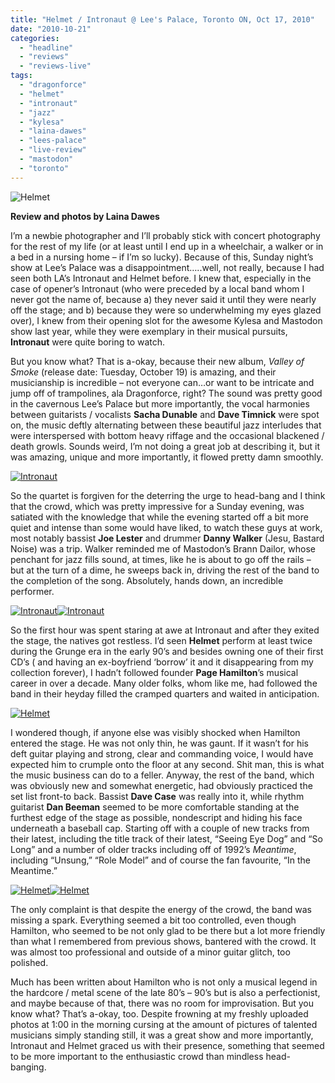 ```yaml
---
title: "Helmet / Intronaut @ Lee's Palace, Toronto ON, Oct 17, 2010"
date: "2010-10-21"
categories: 
  - "headline"
  - "reviews"
  - "reviews-live"
tags: 
  - "dragonforce"
  - "helmet"
  - "intronaut"
  - "jazz"
  - "kylesa"
  - "laina-dawes"
  - "lees-palace"
  - "live-review"
  - "mastodon"
  - "toronto"
---
```


![](http://www.hellbound.ca/wp-content/uploads/2010/10/helmet-e1287629880841.jpg "Helmet")

**Review and photos by Laina Dawes**

I’m a newbie photographer and I’ll probably stick with concert photography for the rest of my life (or at least until I end up in a wheelchair, a walker or in a bed in a nursing home – if I’m so lucky). Because of this, Sunday night’s show at Lee’s Palace was a disappointment…..well, not really, because I had seen both LA’s Intronaut and Helmet before. I knew that, especially in the case of opener’s Intronaut (who were preceded by a local band whom I never got the name of, because a) they never said it until they were nearly off the stage; and b) because they were so underwhelming my eyes glazed over), I knew from their opening slot for the awesome Kylesa and Mastodon show last year, while they were exemplary in their musical pursuits, **Intronaut** were quite boring to watch.

But you know what? That is a-okay, because their new album, _Valley of Smoke_ (release date: Tuesday, October 19) is amazing, and their musicianship is incredible – not everyone can…or want to be intricate and jump off of trampolines, ala Dragonforce, right? The sound was pretty good in the cavernous Lee’s Palace but more importantly, the vocal harmonies between guitarists / vocalists **Sacha Dunable** and **Dave Timnick** were spot on, the music deftly alternating between these beautiful jazz interludes that were interspersed with bottom heavy riffage and the occasional blackened / death growls. Sounds weird, I’m not doing a great job at describing it, but it was amazing, unique and more importantly, it flowed pretty damn smoothly.

[![](http://www.hellbound.ca/wp-content/uploads/2010/10/intronaut1-e1287630586352.jpg "Intronaut")](http://www.hellbound.ca/wp-content/uploads/2010/10/intronaut1-e1287630586352.jpg)

So the quartet is forgiven for the deterring the urge to head-bang and I think that the crowd, which was pretty impressive for a Sunday evening, was satiated with the knowledge that while the evening started off a bit more quiet and intense than some would have liked, to watch these guys at work, most notably bassist **Joe Lester** and drummer **Danny Walker** (Jesu, Bastard Noise) was a trip. Walker reminded me of Mastodon’s Brann Dailor, whose penchant for jazz fills sound, at times, like he is about to go off the rails – but at the turn of a dime, he sweeps back in, driving the rest of the band to the completion of the song. Absolutely, hands down, an incredible performer.

[![](http://www.hellbound.ca/wp-content/uploads/2010/10/intronaut2-e1287630930382.jpg "Intronaut")](http://www.hellbound.ca/wp-content/uploads/2010/10/intronaut2-e1287630671738.jpg)[![](http://www.hellbound.ca/wp-content/uploads/2010/10/intronaut3-e1287630958371.jpg "Intronaut")](http://www.hellbound.ca/wp-content/uploads/2010/10/intronaut3-e1287630697648.jpg)

So the first hour was spent staring at awe at Intronaut and after they exited the stage, the natives got restless. I’d seen **Helmet** perform at least twice during the Grunge era in the early 90’s and besides owning one of their first CD’s ( and having an ex-boyfriend ‘borrow’ it and it disappearing from my collection forever), I hadn’t followed founder **Page Hamilton**’s musical career in over a decade. Many older folks, whom like me, had followed the band in their heyday filled the cramped quarters and waited in anticipation.

[![](http://www.hellbound.ca/wp-content/uploads/2010/10/helmet2-e1287630863328.jpg "Helmet")](http://www.hellbound.ca/wp-content/uploads/2010/10/helmet2.jpg)

I wondered though, if anyone else was visibly shocked when Hamilton entered the stage. He was not only thin, he was gaunt. If it wasn’t for his deft guitar playing and strong, clear and commanding voice, I would have expected him to crumple onto the floor at any second. Shit man, this is what the music business can do to a feller. Anyway, the rest of the band, which was obviously new and somewhat energetic, had obviously practiced the set list front-to back. Bassist **Dave Case** was really into it, while rhythm guitarist **Dan Beeman** seemed to be more comfortable standing at the furthest edge of the stage as possible, nondescript and hiding his face underneath a baseball cap. Starting off with a couple of new tracks from their latest, including the title track of their latest, “Seeing Eye Dog” and “So Long” and a number of older tracks including off of 1992’s _Meantime_, including “Unsung,” “Role Model” and of course the fan favourite, “In the Meantime.”

[![](http://www.hellbound.ca/wp-content/uploads/2010/10/helmet1-e1287630997703.jpg "Helmet")](http://www.hellbound.ca/wp-content/uploads/2010/10/helmet1.jpg)[![](http://www.hellbound.ca/wp-content/uploads/2010/10/helmet3-e1287631027894.jpg "Helmet")](http://www.hellbound.ca/wp-content/uploads/2010/10/helmet3.jpg)

The only complaint is that despite the energy of the crowd, the band was missing a spark. Everything seemed a bit too controlled, even though Hamilton, who seemed to be not only glad to be there but a lot more friendly than what I remembered from previous shows, bantered with the crowd. It was almost too professional and outside of a minor guitar glitch, too polished.

Much has been written about Hamilton who is not only a musical legend in the hardcore / metal scene of the late 80’s – 90’s but is also a perfectionist, and maybe because of that, there was no room for improvisation. But you know what? That’s a-okay, too. Despite frowning at my freshly uploaded photos at 1:00 in the morning cursing at the amount of pictures of talented musicians simply standing still, it was a great show and more importantly, Intronaut and Helmet graced us with their presence, something that seemed to be more important to the enthusiastic crowd than mindless head-banging.
